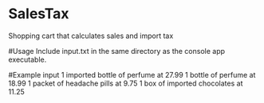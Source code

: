 # SalesTax
Shopping cart that calculates sales and import tax

#Usage
Include input.txt in the same directory as the console app executable.

#Example input
1 imported bottle of perfume at 27.99 
1 bottle of perfume at 18.99
1 packet of headache pills at 9.75 
1 box of imported chocolates at 11.25
